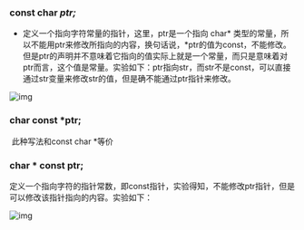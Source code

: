 ### const char *ptr;*

* 定义一个指向字符常量的指针，这里，ptr是一个指向 char* 类型的常量，所以不能用ptr来修改所指向的内容，换句话说，*ptr的值为const，不能修改。但是ptr的声明并不意味着它指向的值实际上就是一个常量，而只是意味着对ptr而言，这个值是常量。实验如下：ptr指向str，而str不是const，可以直接通过str变量来修改str的值，但是确不能通过ptr指针来修改。

 ![img](https://img-blog.csdn.net/20170809161324271) 



###  char const \*ptr;
​    此种写法和const char *等价 



###  char \* const ptr;

​    定义一个指向字符的指针常数，即const指针，实验得知，不能修改ptr指针，但是可以修改该指针指向的内容。实验如下：

 ![img](https://img-blog.csdn.net/20170809161047098) 